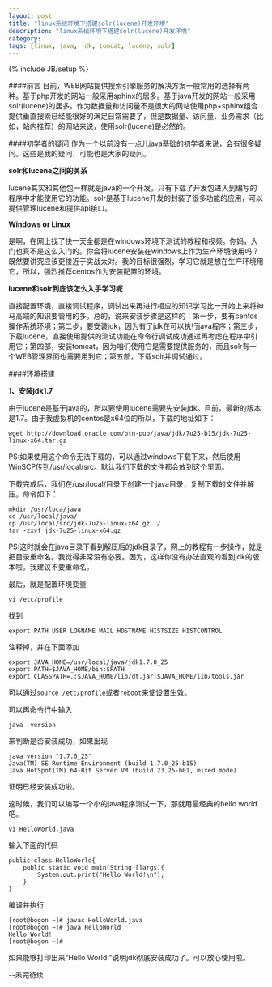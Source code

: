 ```yaml
---
layout: post
title: "linux系统环境下搭建solr(lucene)开发环境"
description: "linux系统环境下搭建solr(lucene)开发环境"
category: 
tags: [linux, java, jdk, tomcat, lucene, solr]
---
```

{% include JB/setup %}

####前言
目前，WEB网站提供搜索引擎服务的解决方案一般常用的选择有两种。基于php开发的网站一般采用sphinx的居多。基于java开发的网站一般采用solr(lucene)的居多。作为数据量和访问量不是很大的网站使用php+sphinx组合提供垂直搜索已经能很好的满足日常需要了，但是数据量、访问量、业务需求（比如，站内推荐）的网站来说，使用solr(lucene)是必然的。

####初学者的疑问
作为一个以前没有一点儿java基础的初学者来说，会有很多疑问。这些是我的疑问，可能也是大家的疑问。

**solr和lucene之间的关系**

lucene其实和其他包一样就是java的一个开发。只有下载了开发包进入到编写的程序中才能使用它的功能。solr是基于lucene开发的封装了很多功能的应用，可以提供管理lucene和提供api接口。

**Windows or Linux**

是啊，在网上找了快一天全都是在windows环境下测试的教程和视频。你妈，入门也真不是这么入门的。你会将lucene安装在windows上作为生产环境使用吗？既然要讲究应该更接近于实战太对。我的目标很强烈，学习它就是想在生产环境用它，所以，强烈推荐centos作为安装配置的环境。

**lucene和solr到底该怎么入手学习呢**

直接配置环境，直接调试程序，调试出来再进行相应的知识学习比一开始上来将神马高端的知识要管用的多。总的，说来安装步骤是这样的：第一步，要有centos操作系统环境；第二步，要安装jdk，因为有了jdk在可以执行java程序；第三步，下载lucene，直接使用提供的测试功能在命令行调试成功通过再考虑在程序中引用它；第四部，安装tomcat，因为咱们使用它是需要提供服务的，而且solr有一个WEB管理界面也需要用到它；第五部，下载solr并调试通过。

####环境搭建

**1、安装jdk1.7**

由于lucene是基于java的，所以要使用lucene需要先安装jdk。目前，最新的版本是1.7。由于我虚拟机的centos是x64位的所以，下载的地址如下：

    wget http://download.oracle.com/otn-pub/java/jdk/7u25-b15/jdk-7u25-linux-x64.tar.gz

PS:如果使用这个命令无法下载的，可以通过windows下载下来，然后使用WinSCP传到/usr/local/src。默认我们下载的文件都会放到这个里面。

下载完成后，我们在/usr/local/目录下创建一个java目录，复制下载的文件并解压。命令如下：

    mkdir /usr/loca/java
    cd /usr/local/java/
    cp /usr/local/src/jdk-7u25-linux-x64.gz ./
    tar -zxvf jdk-7u25-linux-x64.gz

PS:这时就会在java目录下看到解压后的jdk目录了，网上的教程有一步操作，就是把目录重命名。我觉得非常没有必要。因为，这样你没有办法直观的看到jdk的版本啦。我建议不要重命名。

最后，就是配置环境变量

    vi /etc/profile

找到

    export PATH USER LOGNAME MAIL HOSTNAME HISTSIZE HISTCONTROL

注释掉，并在下面添加

    export JAVA_HOME=/usr/local/java/jdk1.7.0_25
    export PATH=$JAVA_HOME/bin:$PATH
    export CLASSPATH=.:$JAVA_HOME/lib/dt.jar:$JAVA_HOME/lib/tools.jar

可以通过`source /etc/profile`或者`reboot`来使设置生效。

可以再命令行中输入

    java -version

来判断是否安装成功，如果出现

    java version "1.7.0_25"
    Java(TM) SE Runtime Environment (build 1.7.0_25-b15)
    Java HotSpot(TM) 64-Bit Server VM (build 23.25-b01, mixed mode)

证明已经安装成功啦。

这时候，我们可以编写一个小的java程序测试一下，那就用最经典的hello world吧。

    vi HelloWorld.java

输入下面的代码

    public class HelloWorld{
        public static void main(String []args){
            System.out.print("Hello World!\n");                                                                              
        }
    }

编译并执行

    [root@bogon ~]# javac HelloWorld.java 
    [root@bogon ~]# java HelloWorld
    Hello World!
    [root@bogon ~]# 

如果能够打印出来“Hello World!”说明jdk彻底安装成功了。可以放心使用啦。

--未完待续